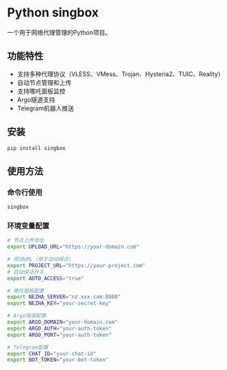 # Python singbox

一个用于网络代理管理的Python项目。

## 功能特性

- 支持多种代理协议（VLESS、VMess、Trojan、Hysteria2、TUIC、Reality）
- 自动节点管理和上传
- 支持哪吒面板监控
- Argo隧道支持
- Telegram机器人推送

## 安装

```bash
pip install singbox
```

## 使用方法

### 命令行使用

```bash
singbox
```

### 环境变量配置

```bash
# 节点上传地址
export UPLOAD_URL="https://your-domain.com"

# 项目URL（用于自动保活）
export PROJECT_URL="https://your-project.com"
# 自动保活开关
export AUTO_ACCESS="true"

# 哪吒面板配置
export NEZHA_SERVER="nz.xxx.com:8008"
export NEZHA_KEY="your-secret-key"

# Argo隧道配置
export ARGO_DOMAIN="your-domain.com"
export ARGO_AUTH="your-auth-token"
export ARGO_PORT="your-auth-token"

# Telegram配置
export CHAT_ID="your-chat-id"
export BOT_TOKEN="your-bot-token"
```
